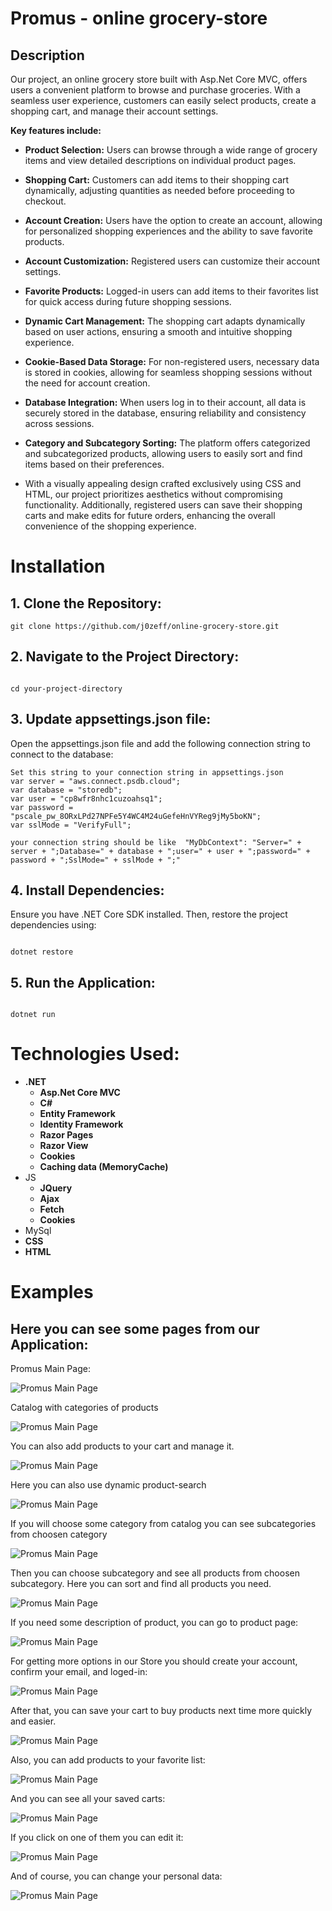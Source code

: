 # **Promus - online grocery-store**
## Description


Our project, an online grocery store built with Asp.Net Core MVC, offers users a convenient platform to browse and purchase groceries.
With a seamless user experience, customers can easily select products, create a shopping cart, and manage their account settings.

**Key features include:**

+ **Product Selection:** Users can browse through a wide range of grocery items and view detailed descriptions on individual product pages.

+ **Shopping Cart:** Customers can add items to their shopping cart dynamically, adjusting quantities as needed before proceeding to checkout.

+ **Account Creation:** Users have the option to create an account, allowing for personalized shopping experiences and the ability to save favorite products.

+ **Account Customization:** Registered users can customize their account settings.

+ **Favorite Products:** Logged-in users can add items to their favorites list for quick access during future shopping sessions.

+ **Dynamic Cart Management:** The shopping cart adapts dynamically based on user actions, ensuring a smooth and intuitive shopping experience.

+ **Cookie-Based Data Storage:** For non-registered users, necessary data is stored in cookies, allowing for seamless shopping sessions without the need for account creation.

+ **Database Integration:** When users log in to their account, all data is securely stored in the database, ensuring reliability and consistency across sessions.

+ **Category and Subcategory Sorting:** The platform offers categorized and subcategorized products, allowing users to easily sort and find items based on their preferences.

+ With a visually appealing design crafted exclusively using CSS and HTML, our project prioritizes aesthetics without compromising functionality. Additionally, registered users can save their shopping carts and make edits for future orders, enhancing the overall convenience of the shopping experience.

# Installation

## 1. Clone the Repository:
```
git clone https://github.com/j0zeff/online-grocery-store.git

```
## 2. Navigate to the Project Directory:
```

cd your-project-directory
```

## 3. Update appsettings.json file:
Open the appsettings.json file and add the following connection string to connect to the database:
```
Set this string to your connection string in appsettings.json
var server = "aws.connect.psdb.cloud";
var database = "storedb";
var user = "cp8wfr8nhc1cuzoahsq1";
var password = "pscale_pw_8ORxLPd27NPFe5Y4WC4M24uGefeHnVYReg9jMy5boKN";
var sslMode = "VerifyFull";

your connection string should be like  "MyDbContext": "Server=" + server + ";Database=" + database + ";user=" + user + ";password=" + password + ";SslMode=" + sslMode + ";"
```

## 4. Install Dependencies:
Ensure you have .NET Core SDK installed. Then, restore the project dependencies using:
```

dotnet restore
```

## 5. Run the Application:
```

dotnet run
```

# Technologies Used:
+ **.NET**
  + **Asp.Net Core MVC**
  + **C#**
  + **Entity Framework**
  + **Identity Framework**
  + **Razor Pages**
  +  **Razor View**
  +  **Cookies**
  +  **Caching data (MemoryCache)**
+ JS
  + **JQuery**
  + **Ajax**
  + **Fetch**
  + **Cookies**
+ MySql
+ **CSS**
+ **HTML**


# Examples
## Here you can see some pages from our Application:
Promus Main Page:

![Promus Main Page](Project_images/mainPage.jpg)

Catalog with categories of products

![Promus Main Page](Project_images/mainPageCatalog.jpg)

You can also add products to your cart and manage it.

![Promus Main Page](Project_images/mainPageCart.jpg)

Here you can also use dynamic product-search

![Promus Main Page](Project_images/mainPageSearch.jpg) 

If you will choose some category from catalog you can see subcategories from choosen category

![Promus Main Page](Project_images/CategoriesPage.jpg)

Then you can choose subcategory and see all products from choosen subcategory.
Here you can sort and find all products you need.

![Promus Main Page](Project_images/ProductsPage.jpg)

If you need some description of product, you can go to product page:

![Promus Main Page](Project_images/ProductPage.jpg)

For getting more options in our Store you should create your account, confirm your email, and loged-in:

![Promus Main Page](Project_images/Registration.jpg) 

After that, you can save your cart to buy products next time more quickly and easier.

![Promus Main Page](Project_images/PersonalShelf.jpg) 

Also, you can add products to your favorite list:

![Promus Main Page](Project_images/UserFavoriteProducts.jpg) 

And you can see all your saved carts:

![Promus Main Page](Project_images/UserPersonalShelfs.jpg) 

If you click on one of them you can edit it:

![Promus Main Page](Project_images/UserPersonalShelfEditor.jpg) 

And of course, you can change your personal data:


![Promus Main Page](Project_images/UserSettings.jpg) 





